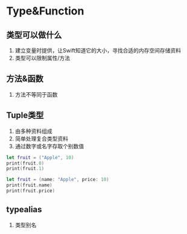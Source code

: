 # Type&Function
## 类型可以做什么
1. 建立变量时提供，让Swift知道它的大小，寻找合适的内存空间存储资料
2. 类型可以限制属性/方法
## 方法&函数
1. 方法不等同于函数
## Tuple类型
1. 由多种资料组成
2. 简单处理复合类型资料
3. 通过数字或名字存取个别数值
```swift
let fruit = ("Apple", 10)
print(fruit.0)
print(fruit.1)

let fruit = (name: "Apple", price: 10)
print(fruit.name)
print(fruit.price)
```
## typealias
1. 类型别名


